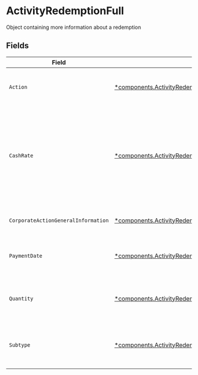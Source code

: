 # ActivityRedemptionFull

Object containing more information about a redemption


## Fields

| Field                                                                                                                                                     | Type                                                                                                                                                      | Required                                                                                                                                                  | Description                                                                                                                                               | Example                                                                                                                                                   |
| --------------------------------------------------------------------------------------------------------------------------------------------------------- | --------------------------------------------------------------------------------------------------------------------------------------------------------- | --------------------------------------------------------------------------------------------------------------------------------------------------------- | --------------------------------------------------------------------------------------------------------------------------------------------------------- | --------------------------------------------------------------------------------------------------------------------------------------------------------- |
| `Action`                                                                                                                                                  | [*components.ActivityRedemptionFullAction](../../models/components/activityredemptionfullaction.md)                                                       | :heavy_minus_sign:                                                                                                                                        | Denotes whether the shares are incoming or outgoing                                                                                                       | INCOMING                                                                                                                                                  |
| `CashRate`                                                                                                                                                | [*components.ActivityRedemptionFullCashRate](../../models/components/activityredemptionfullcashrate.md)                                                   | :heavy_minus_sign:                                                                                                                                        | The rate (raw value, not a percentage, example: 50% will be .5 in this field) at which cash will be disbursed to the shareholder                          | {<br/>"value": "0.25"<br/>}                                                                                                                               |
| `CorporateActionGeneralInformation`                                                                                                                       | [*components.ActivityRedemptionFullCorporateActionGeneralInformation](../../models/components/activityredemptionfullcorporateactiongeneralinformation.md) | :heavy_minus_sign:                                                                                                                                        | Common fields for corporate actions                                                                                                                       |                                                                                                                                                           |
| `PaymentDate`                                                                                                                                             | [*components.ActivityRedemptionFullPaymentDate](../../models/components/activityredemptionfullpaymentdate.md)                                             | :heavy_minus_sign:                                                                                                                                        | The anticipated payment date at the depository                                                                                                            | {<br/>"day": 14,<br/>"month": 5,<br/>"year": 2024<br/>}                                                                                                   |
| `Quantity`                                                                                                                                                | [*components.ActivityRedemptionFullQuantity](../../models/components/activityredemptionfullquantity.md)                                                   | :heavy_minus_sign:                                                                                                                                        | The position on which the corporate action was paid                                                                                                       | {<br/>"value": "0.25"<br/>}                                                                                                                               |
| `Subtype`                                                                                                                                                 | [*components.ActivityRedemptionFullSubtype](../../models/components/activityredemptionfullsubtype.md)                                                     | :heavy_minus_sign:                                                                                                                                        | The subtype for the corporate action event                                                                                                                | ADDITIONAL_DIVIDEND                                                                                                                                       |